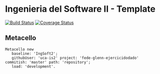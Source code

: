 # Ingenieria del Software II - Template

[![Build Status](https://travis-ci.org/uca-is2/fede-glenn-ejercicidodado.svg?branch=master)](https://travis-ci.org/uca-is2/project-template)
[![Coverage Status](https://coveralls.io/repos/github/uca-is2/fede-glenn-ejercicidodado/badge.svg?branch=master)](https://coveralls.io/github/uca-is2/project-template?branch=master)

## Metacello

```smalltalk
Metacello new
   baseline: 'IngSoft2';
   githubUser: 'uca-is2' project: 'fede-glenn-ejercicidodado' commitish: 'master' path: 'repository';
   load: 'development'.
```

